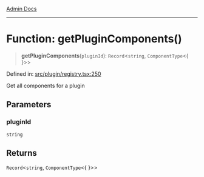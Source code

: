 [Admin Docs](/)

---

# Function: getPluginComponents()

> **getPluginComponents**(`pluginId`): `Record`\<`string`, `ComponentType`\<\{ \}\>\>

Defined in: [src/plugin/registry.tsx:250](https://github.com/PalisadoesFoundation/talawa-admin/blob/main/src/plugin/registry.tsx#L250)

Get all components for a plugin

## Parameters

### pluginId

`string`

## Returns

`Record`\<`string`, `ComponentType`\<\{ \}\>\>

